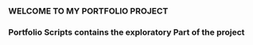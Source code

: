 ### WELCOME TO MY PORTFOLIO PROJECT
### Portfolio Scripts contains the exploratory Part of the project
